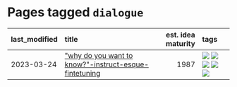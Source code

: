 # Pages tagged `dialogue`

|last_modified|title|est. idea maturity|tags
|:---|:---|---:|:---|
|2023-03-24|["why do you want to know?"-instruct-esque-fintetuning](../whydoyouwantoknow.md)|1987|[![](https://img.shields.io/badge/tag-aiethics-4072a1)](../tags/aiethics.md) [![](https://img.shields.io/badge/tag-alignment-6a156e)](../tags/alignment.md) [![](https://img.shields.io/badge/tag-dialogue-7c795e)](../tags/dialogue.md) [![](https://img.shields.io/badge/tag-models-95bed6)](../tags/models.md) [![](https://img.shields.io/badge/tag-wip-ab4f55)](../tags/wip.md)|